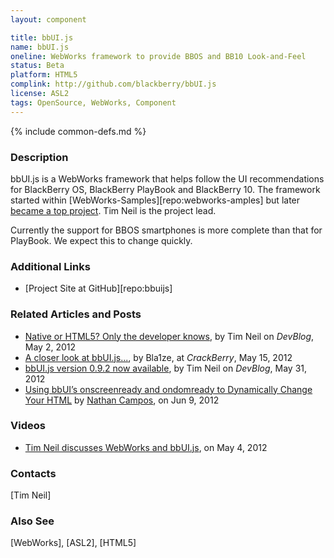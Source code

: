 ```yaml
---
layout: component

title: bbUI.js
name: bbUI.js
oneline: WebWorks framework to provide BBOS and BB10 Look-and-Feel
status: Beta
platform: HTML5
complink: http://github.com/blackberry/bbUI.js
license: ASL2
tags: OpenSource, WebWorks, Component
---
```

{% include common-defs.md %}

### Description

bbUI.js is a WebWorks framework that helps follow the UI recommendations for BlackBerry OS, BlackBerry PlayBook and BlackBerry 10.
The framework started within [WebWorks-Samples][repo:webworks-amples]
but later [became a top project](http://openbbnews.wordpress.com/2012/02/25/bbuijs/).  Tim Neil is the project lead.

Currently the support for BBOS smartphones is more complete than that for PlayBook.  We expect this to change quickly.

### Additional Links
* [Project Site at GitHub][repo:bbuijs]

### Related Articles and Posts
* [Native or HTML5? Only the developer knows](http://devblog.blackberry.com/2012/05/blackberry-10-bbui/),
by Tim Neil on *DevBlog*, May 2, 2012
* [A closer look at bbUI.js...](http://crackberry.com/closer-look-bbuijs-rims-open-source-ui-toolkit-designed-help-create-applications-native-capabilities),
by Bla1ze, at *CrackBerry*, May 15, 2012
* [bbUI.js version 0.9.2 now available](http://devblog.blackberry.com/2012/05/bbui-js-update-now-available/),
by Tim Neil on *DevBlog*, May 31, 2012
* [Using bbUI’s onscreenready and ondomready to Dynamically Change Your HTML](http://nathancampos.me/post/24763995668/using-bbuis-onscreenready-and-ondomready-to) by [Nathan Campos](http://nathancampos.me/),
on Jun 9, 2012

### Videos
* [Tim Neil discusses WebWorks and bbUI.js](http://www.youtube.com/watch?v=_kPewENDF2M), on May 4, 2012

### Contacts
[Tim Neil]

### Also See
[WebWorks], [ASL2], [HTML5]
